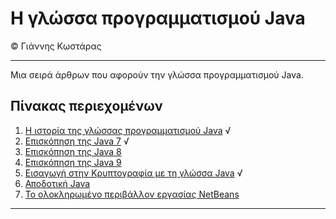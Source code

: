 # Η γλώσσα προγραμματισμού Java
© Γιάννης Κωστάρας

---

Μια σειρά άρθρων που αφορούν την γλώσσα προγραμματισμού Java. 

## Πίνακας περιεχομένων

1. [Η ιστορία της γλώσσας προγραμματισμού Java](JavaHistory.md) √
2. [Επισκόπηση της Java 7](Java7/README.md) √
3. [Επισκόπηση της Java 8](Java8/README.md)
4. [Επισκόπηση της Java 9](Java9/README.md)
5. [Εισαγωγή στην Κρυπτογραφία με τη γλώσσα Java](JavaCryptography/README.md) √
6. [Αποδοτική Java](JavaPerformance/README.md)
7. [Το ολοκληρωμένο περιβάλλον εργασίας NetBeans](NetBeans/README.md)

---